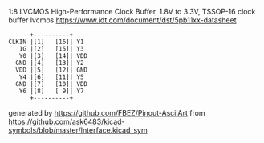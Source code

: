 1:8 LVCMOS High-Performance Clock Buffer, 1.8V to 3.3V, TSSOP-16
clock buffer lvcmos
https://www.idt.com/document/dst/5pb11xx-datasheet


	      +----------+
	CLKIN |[1]   [16]| Y1
	   1G |[2]   [15]| Y3
	   Y0 |[3]   [14]| VDD
	  GND |[4]   [13]| Y2
	  VDD |[5]   [12]| GND
	   Y4 |[6]   [11]| Y5
	  GND |[7]   [10]| VDD
	   Y6 |[8]   [ 9]| Y7
	      +----------+


generated by https://github.com/FBEZ/Pinout-AsciiArt from https://github.com/ask6483/kicad-symbols/blob/master/Interface.kicad_sym